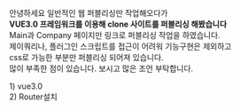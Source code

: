 안녕하세요
일반적인 웹 퍼블리싱만 작업해오다가<br/>
<b>VUE3.0 프레임워크를 이용해 clone 사이트를 퍼블리싱 해봤습니다</b><br/>
Main과 Company  페이지만 링크로 퍼블리싱 작업을 하였습니다.<br/>
제이쿼리나, 플러그인 스크립트를 접근이 어려워 기능구현은 제외하고<br/>
css로 가능한 부분만 퍼블리싱 되어져 있습니다.<br/>
많이 부족한 점이 있습니다.
보시고 많은 조언 부탁합니다.

1)&nbsp;vue3.0<br/>
2)&nbsp;Router설치
